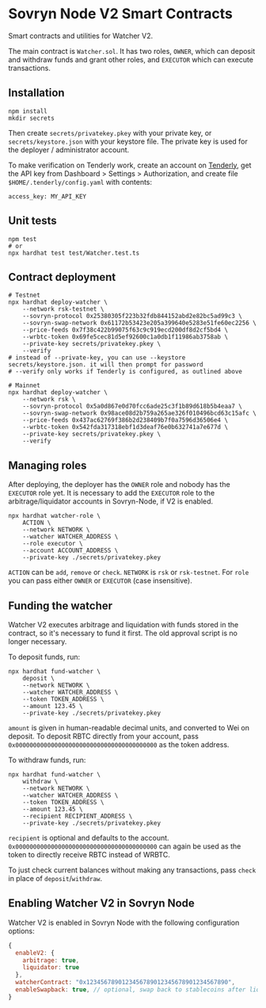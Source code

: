 Sovryn Node V2 Smart Contracts
==============================

Smart contracts and utilities for Watcher V2.

The main contract is `Watcher.sol`. It has two roles, `OWNER`, which can deposit and withdraw funds
and grant other roles, and `EXECUTOR` which can execute transactions.

Installation
------------

```shell
npm install
mkdir secrets
```

Then create `secrets/privatekey.pkey` with your private key, or `secrets/keystore.json` with your keystore file.
The private key is used for the deployer / administrator account.

To make verification on Tenderly work, create an account on [Tenderly](https://tenderly.co),
get the API key from Dashboard > Settings > Authorization, and create file
`$HOME/.tenderly/config.yaml` with contents:
```shell
access_key: MY_API_KEY
```


Unit tests
----------

```shell
npm test
# or
npx hardhat test test/Watcher.test.ts
```

Contract deployment
-------------------

```shell
# Testnet
npx hardhat deploy-watcher \
    --network rsk-testnet \
    --sovryn-protocol 0x25380305f223b32fdb844152abd2e82bc5ad99c3 \
    --sovryn-swap-network 0x61172b53423e205a399640e5283e51fe60ec2256 \
    --price-feeds 0x7f38c422b99075f63c9c919ecd200df8d2cf5bd4 \
    --wrbtc-token 0x69fe5cec81d5ef92600c1a0db1f11986ab3758ab \
    --private-key secrets/privatekey.pkey \
    --verify 
# instead of --private-key, you can use --keystore secrets/keystore.json. it will then prompt for password
# --verify only works if Tenderly is configured, as outlined above

# Mainnet
npx hardhat deploy-watcher \
    --network rsk \
    --sovryn-protocol 0x5a0d867e0d70fcc6ade25c3f1b89d618b5b4eaa7 \
    --sovryn-swap-network 0x98ace08d2b759a265ae326f010496bcd63c15afc \
    --price-feeds 0x437ac62769f386b2d238409b7f0a7596d36506e4 \
    --wrbtc-token 0x542fda317318ebf1d3deaf76e0b632741a7e677d \
    --private-key secrets/privatekey.pkey \
    --verify 
```

Managing roles
--------------

After deploying, the deployer has the `OWNER` role and nobody has the `EXECUTOR` role yet.
It is necessary to add the `EXECUTOR` role to the arbitrage/liquidator accounts in Sovryn-Node, if V2 is enabled.

```shell
npx hardhat watcher-role \
    ACTION \
    --network NETWORK \
    --watcher WATCHER_ADDRESS \
    --role executor \
    --account ACCOUNT_ADDRESS \
    --private-key ./secrets/privatekey.pkey
```

`ACTION` can be `add`, `remove` or `check`. `NETWORK` is `rsk` or `rsk-testnet`.
For `role` you can pass either `OWNER` or `EXECUTOR` (case insensitive).


Funding the watcher
-------------------

Watcher V2 executes arbitrage and liquidation with funds stored in the contract, so it's necessary to fund it first.
The old approval script is no longer necessary.

To deposit funds, run:

```shell
npx hardhat fund-watcher \
    deposit \
    --network NETWORK \
    --watcher WATCHER_ADDRESS \
    --token TOKEN_ADDRESS \
    --amount 123.45 \
    --private-key ./secrets/privatekey.pkey 
```

`amount` is given in human-readable decimal units, and converted to Wei on deposit. To deposit RBTC directly from
your account, pass `0x0000000000000000000000000000000000000000` as the token address.

To withdraw funds, run:

```shell
npx hardhat fund-watcher \
    withdraw \
    --network NETWORK \
    --watcher WATCHER_ADDRESS \
    --token TOKEN_ADDRESS \
    --amount 123.45 \
    --recipient RECIPIENT_ADDRESS \
    --private-key ./secrets/privatekey.pkey 
```

`recipient` is optional and defaults to the account.
`0x0000000000000000000000000000000000000000` can again be used as the token to directly receive RBTC instead of WRBTC.

To just check current balances without making any transactions, pass `check` in place of `deposit`/`withdraw`.


Enabling Watcher V2 in Sovryn Node
----------------------------------

Watcher V2 is enabled in Sovryn Node with the following configuration options:
```javascript
{
  enableV2: {
    arbitrage: true,
    liquidator: true
  },
  watcherContract: "0x1234567890123456789012345678901234567890",
  enableSwapback: true, // optional, swap back to stablecoins after liquidation
}
```
